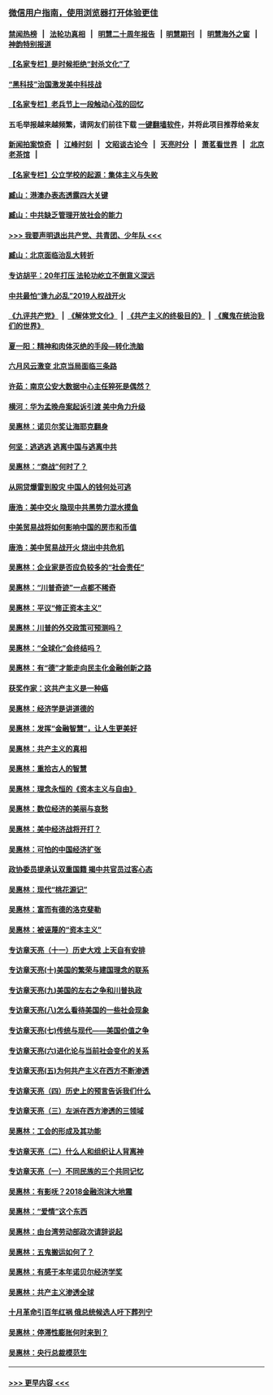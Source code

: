 ### [微信用户指南，使用浏览器打开体验更佳](https://github.com/gfw-breaker/banned-news1/blob/master/indexes/wechat-guide.md?t=0)
#### [禁闻热榜](热点新闻.md?t=0)  &nbsp;&nbsp;|&nbsp;&nbsp; [法轮功真相](https://github.com/gfw-breaker/truth/blob/master/README.md?t=0) &nbsp;&nbsp;|&nbsp;&nbsp; [明慧二十周年报告](https://github.com/gfw-breaker/mh-reports/blob/master/README.md?t=0) &nbsp;&nbsp;|&nbsp;&nbsp;[明慧期刊](https://github.com/gfw-breaker/mh-qikan) &nbsp;&nbsp;|&nbsp;&nbsp; [明慧海外之窗](https://github.com/gfw-breaker/mh-news/blob/master/README.md?t=0) &nbsp;&nbsp;|&nbsp;&nbsp; [神韵特别报道](https://github.com/gfw-breaker/mh-news/blob/master/shenyun.md?t=0)
#### [【名家专栏】是时候拒绝“封杀文化”了](../pages/nsc423/n11814093.md?t=02132002) 
#### [“黑科技”治国激发美中科技战](../pages/nsc423/n11638056.md?t=02132002) 
#### [【名家专栏】老兵节上一段触动心弦的回忆](../pages/nsc423/n11646016.md?t=02132002) 
#### 五毛举报越来越频繁，请网友们前往下载 [一键翻墙软件](https://github.com/gfw-breaker/ssr-accounts)，并将此项目推荐给亲友
#### [新闻拍案惊奇](https://github.com/gfw-breaker/banned-news1/blob/master/pages/link4.md) &nbsp;&nbsp;|&nbsp;&nbsp; [江峰时刻](https://github.com/gfw-breaker/banned-news1/blob/master/pages/link4.md) &nbsp;&nbsp;|&nbsp;&nbsp; [文昭谈古论今](https://github.com/gfw-breaker/banned-news1/blob/master/pages/link4.md) &nbsp;&nbsp;|&nbsp;&nbsp; [天亮时分](https://github.com/gfw-breaker/banned-news1/blob/master/pages/link4.md) &nbsp;&nbsp;|&nbsp;&nbsp; [萧茗看世界](https://github.com/gfw-breaker/banned-news1/blob/master/pages/link4.md) &nbsp;&nbsp;|&nbsp;&nbsp; [北京老茶馆](https://github.com/gfw-breaker/banned-news1/blob/master/pages/link4.md) &nbsp;&nbsp;|&nbsp;&nbsp; 
#### [【名家专栏】公立学校的起源：集体主义与失败](../pages/nsc423/n11601833.md?t=02132002) 
#### [臧山：港澳办表态透露四大关键](../pages/nsc423/n11421628.md?t=02132002) 
#### [臧山：中共缺乏管理开放社会的能力](../pages/nsc423/n11407457.md?t=02132002) 
#### [>>> 我要声明退出共产党、共青团、少年队 <<<](https://github.com/begood0513/goodnews/blob/master/quit/letter.md) 
#### [臧山：北京面临治乱大转折](../pages/nsc423/n11406895.md?t=02132002) 
#### [专访胡平：20年打压 法轮功屹立不倒意义深远](../pages/nsc423/n11398800.md?t=02132002) 
#### [中共最怕“逢九必乱”2019人权战开火](../pages/nsc423/n11385248.md?t=02132002) 
#### [《九评共产党》](https://github.com/begood0513/9ping.md/blob/master/README.md) &nbsp;|&nbsp; [《解体党文化》](../../../../jtdwh.md/blob/master/README.md)  &nbsp;|&nbsp; [《共产主义的终极目的》](../../../../gczydzjmd.md/blob/master/README.md) &nbsp;|&nbsp; [《魔鬼在统治我们的世界》](../../../../mgztzwmdsj.md/blob/master/README.md) 
#### [夏一阳：精神和肉体灭绝的手段—转化洗脑](../pages/nsc423/n11368250.md?t=02132002) 
#### [六月风云激变 北京当局面临三条路](../pages/nsc423/n11313668.md?t=02132002) 
#### [许茹：南京公安大数据中心主任猝死是偶然？](../pages/nsc423/n11064744.md?t=02132002) 
#### [横河：华为孟晚舟案起诉引渡 美中角力升级](../pages/nsc423/n11027230.md?t=02132002) 
#### [吴惠林：诺贝尔奖让海耶克翻身](../pages/nsc423/n10890049.md?t=02132002) 
#### [何坚：逃逃逃 逃离中国与逃离中共](../pages/nsc423/n10592891.md?t=02132002) 
#### [吴惠林：“商战”何时了？](../pages/nsc423/n10573558.md?t=02132002) 
#### [从网贷爆雷到股灾 中国人的钱何处可逃](../pages/nsc423/n10572800.md?t=02132002) 
#### [唐浩：美中交火 隐现中共黑势力混水摸鱼](../pages/nsc423/n10544040.md?t=02132002) 
#### [中美贸易战将如何影响中国的房市和币值](../pages/nsc423/n10543697.md?t=02132002) 
#### [唐浩：美中贸易战开火 烧出中共危机](../pages/nsc423/n10540126.md?t=02132002) 
#### [吴惠林：企业家是否应负较多的“社会责任”](../pages/nsc423/n10535022.md?t=02132002) 
#### [吴惠林：“川普奇迹”一点都不稀奇](../pages/nsc423/n10512808.md?t=02132002) 
#### [吴惠林：平议“修正资本主义”](../pages/nsc423/n10495724.md?t=02132002) 
#### [吴惠林：川普的外交政策可预测吗？](../pages/nsc423/n10462387.md?t=02132002) 
#### [吴惠林：“全球化”会终结吗？](../pages/nsc423/n10452838.md?t=02132002) 
#### [吴惠林：有“德”才能走向民主化金融创新之路](../pages/nsc423/n10432292.md?t=02132002) 
#### [获奖作家：这共产主义是一种癌](../pages/nsc423/n10431541.md?t=02132002) 
#### [吴惠林：经济学是讲道德的](../pages/nsc423/n10398014.md?t=02132002) 
#### [吴惠林：发挥“金融智慧”，让人生更美好](../pages/nsc423/n10375019.md?t=02132002) 
#### [吴惠林：共产主义的真相](../pages/nsc423/n10351394.md?t=02132002) 
#### [吴惠林：重拾古人的智慧](../pages/nsc423/n10337691.md?t=02132002) 
#### [吴惠林：理念永恒的《资本主义与自由》](../pages/nsc423/n10316274.md?t=02132002) 
#### [吴惠林：数位经济的美丽与哀愁](../pages/nsc423/n10292946.md?t=02132002) 
#### [吴惠林：美中经济战将开打？](../pages/nsc423/n10258825.md?t=02132002) 
#### [吴惠林：可怕的中国经济扩张](../pages/nsc423/n10219147.md?t=02132002) 
#### [政协委员提承认双重国籍 揭中共官员过客心态](../pages/nsc423/n10208809.md?t=02132002) 
#### [吴惠林：现代“桃花源记”](../pages/nsc423/n10185234.md?t=02132002) 
#### [吴惠林：富而有德的洛克斐勒](../pages/nsc423/n10142264.md?t=02132002) 
#### [吴惠林：被诬蔑的“资本主义”](../pages/nsc423/n10124816.md?t=02132002) 
#### [专访章天亮（十一）历史大戏 上天自有安排](../pages/nsc423/n10094905.md?t=02132002) 
#### [专访章天亮(十)美国的繁荣与建国理念的联系](../pages/nsc423/n10094899.md?t=02132002) 
#### [专访章天亮(九)美国的左右之争和川普执政](../pages/nsc423/n10094889.md?t=02132002) 
#### [专访章天亮(八)怎么看待美国的一些社会现象](../pages/nsc423/n10094857.md?t=02132002) 
#### [专访章天亮(七)传统与现代——美国价值之争](../pages/nsc423/n10093140.md?t=02132002) 
#### [专访章天亮(六)进化论与当前社会变化的关系](../pages/nsc423/n10092036.md?t=02132002) 
#### [专访章天亮(五)为何共产主义在西方不断渗透](../pages/nsc423/n10083620.md?t=02132002) 
#### [专访章天亮（四）历史上的预言告诉我们什么](../pages/nsc423/n10083606.md?t=02132002) 
#### [专访章天亮（三）左派在西方渗透的三领域](../pages/nsc423/n10081115.md?t=02132002) 
#### [吴惠林：工会的形成及其功能](../pages/nsc423/n10080633.md?t=02132002) 
#### [专访章天亮（二）什么人和组织让人背离神](../pages/nsc423/n10076637.md?t=02132002) 
#### [专访章天亮（一）不同民族的三个共同记忆](../pages/nsc423/n10074188.md?t=02132002) 
#### [吴惠林：有影呒？2018金融泡沫大地震](../pages/nsc423/n10040534.md?t=02132002) 
#### [吴惠林：“爱情”这个东西](../pages/nsc423/n10019423.md?t=02132002) 
#### [吴惠林：由台湾劳动部政次请辞说起](../pages/nsc423/n9979679.md?t=02132002) 
#### [吴惠林：五鬼搬运如何了？](../pages/nsc423/n9925338.md?t=02132002) 
#### [吴惠林：有感于本年诺贝尔经济学奖](../pages/nsc423/n9871883.md?t=02132002) 
#### [吴惠林：共产主义渗透全球](../pages/nsc423/n9812748.md?t=02132002) 
#### [十月革命引百年红祸 俄总统候选人吁下葬列宁](../pages/nsc423/n9810182.md?t=02132002) 
#### [吴惠林：停滞性膨胀何时来到？](../pages/nsc423/n9764136.md?t=02132002) 
#### [吴惠林：央行总裁模范生](../pages/nsc423/n9728134.md?t=02132002) 

----
#### [ >>> 更早内容 <<< ](../indexes/nsc423-earlier.md)
